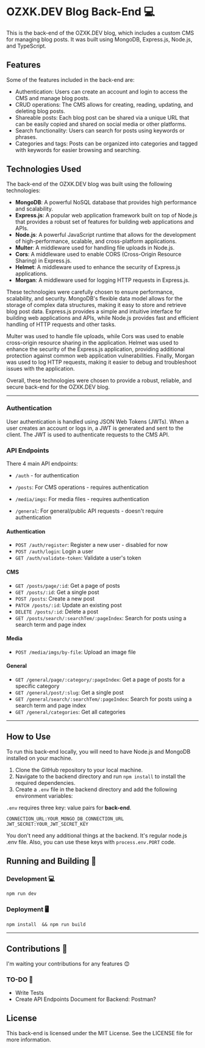 # OZXK.DEV Blog Back-End 💻

This is the back-end of the OZXK.DEV blog, which includes a custom CMS for managing blog posts. It was built using MongoDB, Express.js, Node.js, and TypeScript.

## Features

Some of the features included in the back-end are:

- Authentication: Users can create an account and login to access the CMS and manage blog posts.
- CRUD operations: The CMS allows for creating, reading, updating, and deleting blog posts.
- Shareable posts: Each blog post can be shared via a unique URL that can be easily copied and shared on social media or other platforms.
- Search functionality: Users can search for posts using keywords or phrases.
- Categories and tags: Posts can be organized into categories and tagged with keywords for easier browsing and searching.

## Technologies Used

The back-end of the OZXK.DEV blog was built using the following technologies:

- **MongoDB**: A powerful NoSQL database that provides high performance and scalability.
- **Express.js**: A popular web application framework built on top of Node.js that provides a robust set of features for building web applications and APIs.
- **Node.js**: A powerful JavaScript runtime that allows for the development of high-performance, scalable, and cross-platform applications.
- **Multer**: A middleware used for handling file uploads in Node.js.
- **Cors**: A middleware used to enable CORS (Cross-Origin Resource Sharing) in Express.js.
- **Helmet**: A middleware used to enhance the security of Express.js applications.
- **Morgan**: A middleware used for logging HTTP requests in Express.js.

These technologies were carefully chosen to ensure performance, scalability, and security. MongoDB's flexible data model allows for the storage of complex data structures, making it easy to store and retrieve blog post data. Express.js provides a simple and intuitive interface for building web applications and APIs, while Node.js provides fast and efficient handling of HTTP requests and other tasks.

Multer was used to handle file uploads, while Cors was used to enable cross-origin resource sharing in the application. Helmet was used to enhance the security of the Express.js application, providing additional protection against common web application vulnerabilities. Finally, Morgan was used to log HTTP requests, making it easier to debug and troubleshoot issues with the application.

Overall, these technologies were chosen to provide a robust, reliable, and secure back-end for the OZXK.DEV blog.

<hr>

### Authentication

User authentication is handled using JSON Web Tokens (JWTs). When a user creates an account or logs in, a JWT is generated and sent to the client. The JWT is used to authenticate requests to the CMS API.

### API Endpoints

There 4 main API endpoints:

- `/auth` - for authentication

- `/posts`: For CMS operations - requires authentication
- `/media/imgs`: For media files - requires authentication
- `/general`: For general/public API requests - doesn't require authentication

#### Authentication

- `POST /auth/register`: Register a new user - disabled for now
- `POST /auth/login`: Login a user
- `GET /auth/validate-token`: Validate a user's token

#### CMS

- `GET /posts/page/:id`: Get a page of posts
- `GET /posts/:id`: Get a single post
- `POST /posts`: Create a new post
- `PATCH /posts/:id`: Update an existing post
- `DELETE /posts/:id`: Delete a post
- `GET /posts/search/:searchTem/:pageIndex`: Search for posts using a search term and page index

#### Media

- `POST /media/imgs/by-file`: Upload an image file

#### General

- `GET /general/page/:category/:pageIndex`: Get a page of posts for a specific category
- `GET /general/post/:slug`: Get a single post
- `GET /general/search/:searchTem/:pageIndex`: Search for posts using a search term and page index
- `GET /general/categories`: Get all categories

<hr>

## How to Use

To run this back-end locally, you will need to have Node.js and MongoDB installed on your machine.

1. Clone the GitHub repository to your local machine.
2. Navigate to the backend directory and run `npm install` to install the required dependencies.
3. Create a `.env` file in the backend directory and add the following environment variables:

`.env` requires three key: value pairs for **back-end**.

```.env
CONNECTION_URL:YOUR_MONGO_DB_CONNECTION_URL
JWT_SECRET:YOUR_JWT_SECRET_KEY
```

You don't need any additional things at the backend. It's regular node.js .env file. Also, you can use these keys with `process.env.PORT` code. <br>

## Running and Building 🎁

### Development 💻

`npm run dev` <br>

### Deployment 🖥️

`npm install  && npm run build` <br>

<hr>

## Contributions 👐

I'm waiting your contributions for any features 😊

### TO-DO 📝

- Write Tests
- Create API Endpoints Document for Backend: Postman?

## License

This back-end is licensed under the MIT License. See the LICENSE file for more information.
